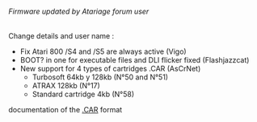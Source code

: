 ###### Firmware updated by Atariage forum user

Change details and user name :

- Fix Atari 800 /S4 and /S5 are always active (Vigo)
- BOOT? in one for executable files and DLI flicker fixed (Flashjazzcat)
- New support for 4 types of cartridges .CAR (AsCrNet)
  - Turbosoft 64kb y 128kb (N°50 and N°51)
  - ATRAX 128kb (N°17)
  - Standard cartridge 4kb (N°58)

documentation of the [.CAR](https://github.com/atari800/atari800/blob/master/DOC/cart.txt) format
